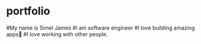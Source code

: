 # portfolio
#My name is Simel James 
#I am software engineer
#I love building amazing apps🤩
#I love working with other people.
